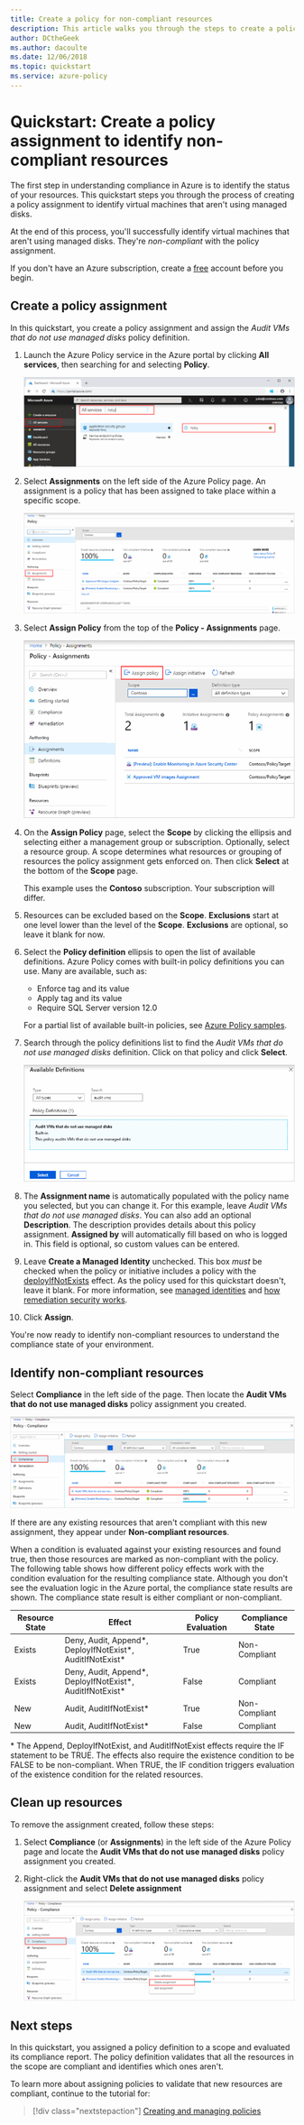 ```yaml
---
title: Create a policy for non-compliant resources
description: This article walks you through the steps to create a policy definition to identify non-compliant resources.
author: DCtheGeek
ms.author: dacoulte
ms.date: 12/06/2018
ms.topic: quickstart
ms.service: azure-policy
---
```

# Quickstart: Create a policy assignment to identify non-compliant resources

The first step in understanding compliance in Azure is to identify the status of your resources.
This quickstart steps you through the process of creating a policy assignment to identify virtual
machines that aren't using managed disks.

At the end of this process, you'll successfully identify virtual machines that aren't using managed
disks. They're *non-compliant* with the policy assignment.

If you don't have an Azure subscription, create a [free](https://azure.microsoft.com/free/) account
before you begin.

## Create a policy assignment

In this quickstart, you create a policy assignment and assign the *Audit VMs that do not use managed
disks* policy definition.

1. Launch the Azure Policy service in the Azure portal by clicking **All services**, then searching
   for and selecting **Policy**.

   ![Search for Policy in All Services](./media/assign-policy-portal/search-policy.png)

1. Select **Assignments** on the left side of the Azure Policy page. An assignment is a policy that
   has been assigned to take place within a specific scope.

   ![Select Assignments page from Policy Overview page](./media/assign-policy-portal/select-assignments.png)

1. Select **Assign Policy** from the top of the **Policy - Assignments** page.

   ![Assign a policy definition from Assignments page](./media/assign-policy-portal/select-assign-policy.png)

1. On the **Assign Policy** page, select the **Scope** by clicking the ellipsis and selecting either
   a management group or subscription. Optionally, select a resource group. A scope determines what
   resources or grouping of resources the policy assignment gets enforced on. Then click **Select**
   at the bottom of the **Scope** page.

   This example uses the **Contoso** subscription. Your subscription will differ.

1. Resources can be excluded based on the **Scope**. **Exclusions** start at one level lower than
   the level of the **Scope**. **Exclusions** are optional, so leave it blank for now.

1. Select the **Policy definition** ellipsis to open the list of available definitions. Azure Policy
   comes with built-in policy definitions you can use. Many are available, such as:

   - Enforce tag and its value
   - Apply tag and its value
   - Require SQL Server version 12.0

   For a partial list of available built-in policies, see [Azure Policy samples](./samples/index.md).

1. Search through the policy definitions list to find the *Audit VMs that do not use managed disks*
   definition. Click on that policy and click **Select**.

   ![Find the correct policy definition](./media/assign-policy-portal/select-available-definition.png)

1. The **Assignment name** is automatically populated with the policy name you selected, but you can
   change it. For this example, leave *Audit VMs that do not use managed disks*. You can also add an
   optional **Description**. The description provides details about this policy assignment.
   **Assigned by** will automatically fill based on who is logged in. This field is optional, so
   custom values can be entered.

1. Leave **Create a Managed Identity** unchecked. This box _must_ be checked when the policy or
   initiative includes a policy with the [deployIfNotExists](./concepts/effects.md#deployifnotexists)
   effect. As the policy used for this quickstart doesn't, leave it blank. For more information, see
   [managed identities](../../active-directory/managed-identities-azure-resources/overview.md) and [how remediation security works](./how-to/remediate-resources.md#how-remediation-security-works).

1. Click **Assign**.

You're now ready to identify non-compliant resources to understand the compliance state of your
environment.

## Identify non-compliant resources

Select **Compliance** in the left side of the page. Then locate the **Audit VMs that do not use
managed disks** policy assignment you created.

![Compliance details on the Policy Compliance page](./media/assign-policy-portal/policy-compliance.png)

If there are any existing resources that aren't compliant with this new assignment, they appear
under **Non-compliant resources**.

When a condition is evaluated against your existing resources and found true, then those resources
are marked as non-compliant with the policy. The following table shows how different policy effects
work with the condition evaluation for the resulting compliance state. Although you don't see the
evaluation logic in the Azure portal, the compliance state results are shown. The compliance state
result is either compliant or non-compliant.

| **Resource State** | **Effect** | **Policy Evaluation** | **Compliance State** |
| --- | --- | --- | --- |
| Exists | Deny, Audit, Append\*, DeployIfNotExist\*, AuditIfNotExist\* | True | Non-Compliant |
| Exists | Deny, Audit, Append\*, DeployIfNotExist\*, AuditIfNotExist\* | False | Compliant |
| New | Audit, AuditIfNotExist\* | True | Non-Compliant |
| New | Audit, AuditIfNotExist\* | False | Compliant |

\* The Append, DeployIfNotExist, and AuditIfNotExist effects require the IF statement to be TRUE.
The effects also require the existence condition to be FALSE to be non-compliant. When TRUE, the IF
condition triggers evaluation of the existence condition for the related resources.

## Clean up resources

To remove the assignment created, follow these steps:

1. Select **Compliance** (or **Assignments**) in the left side of the Azure Policy page and locate
   the **Audit VMs that do not use managed disks** policy assignment you created.

1. Right-click the **Audit VMs that do not use managed disks** policy assignment and select **Delete
   assignment**

   ![Delete an assignment from the Compliance page](./media/assign-policy-portal/delete-assignment.png)

## Next steps

In this quickstart, you assigned a policy definition to a scope and evaluated its compliance report.
The policy definition validates that all the resources in the scope are compliant and identifies
which ones aren't.

To learn more about assigning policies to validate that new resources are compliant, continue to the
tutorial for:

> [!div class="nextstepaction"]
> [Creating and managing policies](./tutorials/create-and-manage.md)